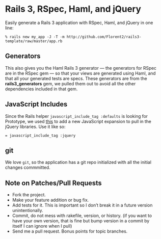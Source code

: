Rails 3, RSpec, Haml, and jQuery
==============================================

Easily generate a Rails 3 application with RSpec, Haml, and
jQuery in one line:

    % rails new my_app -J -T -m http://github.com/Florent2/rails3-template/raw/master/app.rb

Generators
----------

This also gives you the  Haml Rails 3 generator &mdash; the
generators for RSpec are in the RSpec gem &mdash; so that your 
views are generated using Haml, and that all your generated
tests are specs. These generators are from the **rails3_generators** gem, we
pulled them out to avoid all the other dependencies included in that gem.

JavaScript Includes
-------------------

Since the Rails helper `javascript_include_tag :defaults` is looking for
Prototype, we used [this](http://flow.handle.it/past/2010/2/9/jquery_in_rails)
to add a new JavaScript expansion to pull in the jQuery libraries. Use it like
so:

    = javascript_include_tag :jquery

git
---

We love `git`, so the application has a git repo initialized with all the initial changes commmitted.

Note on Patches/Pull Requests
-----------------------------

* Fork the project.
* Make your feature addition or bug fix.
* Add tests for it. This is important so I don’t break it in a future version
  unintentionally.
* Commit, do not mess with rakefile, version, or history.  (if you want to have
  your own version, that is fine but bump version in a commit by itself I can
  ignore when I pull)
* Send me a pull request. Bonus points for topic branches.
